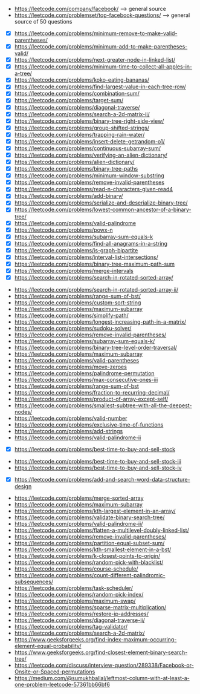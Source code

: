 - https://leetcode.com/company/facebook/ --> general source 
- https://leetcode.com/problemset/top-facebook-questions/ --> general source of 50 questions
- [x] https://leetcode.com/problems/minimum-remove-to-make-valid-parentheses/
- [x] https://leetcode.com/problems/minimum-add-to-make-parentheses-valid/
- [x] https://leetcode.com/problems/next-greater-node-in-linked-list/
- [x] https://leetcode.com/problems/minimum-time-to-collect-all-apples-in-a-tree/
- [x] https://leetcode.com/problems/koko-eating-bananas/
- [x] https://leetcode.com/problems/find-largest-value-in-each-tree-row/
- [x] https://leetcode.com/problems/combination-sum/
- [x] https://leetcode.com/problems/target-sum/
- [x] https://leetcode.com/problems/diagonal-traverse/
- [x] https://leetcode.com/problems/search-a-2d-matrix-ii/
- [x] https://leetcode.com/problems/binary-tree-right-side-view/
- [x] https://leetcode.com/problems/group-shifted-strings/
- [x] https://leetcode.com/problems/trapping-rain-water/
- [x] https://leetcode.com/problems/insert-delete-getrandom-o1/
- [x] https://leetcode.com/problems/continuous-subarray-sum/
- [x] https://leetcode.com/problems/verifying-an-alien-dictionary/
- [x] https://leetcode.com/problems/alien-dictionary/
- [x] https://leetcode.com/problems/binary-tree-paths
- [x] https://leetcode.com/problems/minimum-window-substring
- [x] https://leetcode.com/problems/remove-invalid-parentheses
- [x] https://leetcode.com/problems/read-n-characters-given-read4 
- [x] https://leetcode.com/problems/add-binary/
- [x] https://leetcode.com/problems/serialize-and-deserialize-binary-tree/
- [x] https://leetcode.com/problems/lowest-common-ancestor-of-a-binary-tree/
- [x] https://leetcode.com/problems/valid-palindrome
- [x] https://leetcode.com/problems/powx-n 
- [x] https://leetcode.com/problems/subarray-sum-equals-k
- [x] https://leetcode.com/problems/find-all-anagrams-in-a-string
- [x] https://leetcode.com/problems/is-graph-bipartite 
- [x] https://leetcode.com/problems/interval-list-intersections/
- [x] https://leetcode.com/problems/binary-tree-maximum-path-sum
- [x] https://leetcode.com/problems/merge-intervals
- [x] https://leetcode.com/problems/search-in-rotated-sorted-array/
- https://leetcode.com/problems/search-in-rotated-sorted-array-ii/
- https://leetcode.com/problems/range-sum-of-bst/
- https://leetcode.com/problems/custom-sort-string
- https://leetcode.com/problems/maximum-subarray
- https://leetcode.com/problems/simplify-path/
- https://leetcode.com/problems/longest-increasing-path-in-a-matrix/
- https://leetcode.com/problems/sudoku-solver/
- https://leetcode.com/problems/remove-invalid-parentheses/
- https://leetcode.com/problems/subarray-sum-equals-k/
- https://leetcode.com/problems/binary-tree-level-order-traversal/
- https://leetcode.com/problems/maximum-subarray
- https://leetcode.com/problems/valid-parentheses
- https://leetcode.com/problems/move-zeroes
- https://leetcode.com/problems/palindrome-permutation
- https://leetcode.com/problems/max-consecutive-ones-iii
- https://leetcode.com/problems/range-sum-of-bst
- https://leetcode.com/problems/fraction-to-recurring-decimal/
- https://leetcode.com/problems/product-of-array-except-self/
- https://leetcode.com/problems/smallest-subtree-with-all-the-deepest-nodes/
- https://leetcode.com/problems/valid-number
- https://leetcode.com/problems/exclusive-time-of-functions
- https://leetcode.com/problems/add-strings
- https://leetcode.com/problems/valid-palindrome-ii
- [x] https://leetcode.com/problems/best-time-to-buy-and-sell-stock
- https://leetcode.com/problems/best-time-to-buy-and-sell-stock-iii
- https://leetcode.com/problems/best-time-to-buy-and-sell-stock-iv
- [x] https://leetcode.com/problems/add-and-search-word-data-structure-design
- https://leetcode.com/problems/merge-sorted-array
- https://leetcode.com/problems/maximum-subarray
- https://leetcode.com/problems/kth-largest-element-in-an-array/ 
- https://leetcode.com/problems/validate-binary-search-tree/ 
- https://leetcode.com/problems/valid-palindrome-ii/ 
- https://leetcode.com/problems/flatten-a-multilevel-doubly-linked-list/ 
- https://leetcode.com/problems/remove-invalid-parentheses/
- https://leetcode.com/problems/partition-equal-subset-sum/
- https://leetcode.com/problems/kth-smallest-element-in-a-bst/
- https://leetcode.com/problems/k-closest-points-to-origin/
- https://leetcode.com/problems/random-pick-with-blacklist/
- https://leetcode.com/problems/course-schedule/
- https://leetcode.com/problems/count-different-palindromic-subsequences/
- https://leetcode.com/problems/task-scheduler/
- https://leetcode.com/problems/random-pick-index/
- https://leetcode.com/problems/maximum-swap/
- https://leetcode.com/problems/sparse-matrix-multiplication/
- https://leetcode.com/problems/restore-ip-addresses/
- https://leetcode.com/problems/diagonal-traverse-ii/
- https://leetcode.com/problems/tag-validator/
- https://leetcode.com/problems/search-a-2d-matrix/
- https://www.geeksforgeeks.org/find-index-maximum-occurring-element-equal-probability/
- https://www.geeksforgeeks.org/find-closest-element-binary-search-tree/
- https://leetcode.com/discuss/interview-question/289338/Facebook-or-Onsite-or-Spaced-permutations
- https://medium.com/@sumukhballal/leftmost-column-with-at-least-a-one-problem-leetcode-57361bb66bf6
